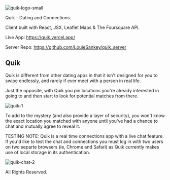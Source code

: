 
![quik-logo-small](https://user-images.githubusercontent.com/8163492/105931411-ffedb600-5fff-11eb-9011-b0c1250885df.png)

Quik - Dating and Connections.

Client built with React, JSX, Leaflet Maps & The Foursquare API.

Live App: https://quik.vercel.app/

Server Repo: https://github.com/LouieSankey/quik_server

## Quik

Quik is different from other dating apps in that it isn't designed for you to swipe endlessly, and rarely if ever meet with a person in real life.

Just the opposite, with Quik you pin locations you're already interested in going to and then start to look for potential matches from there.


![quik-1](https://user-images.githubusercontent.com/8163492/105930683-d54f2d80-5ffe-11eb-9add-9a3013407e1c.png)


To add to the mystery (and also provide a layer of security), you won't know the exact location you matched with anyone until you've had a chance to chat and mutually agree to reveal it.

TESTING NOTE: Quik is a real time connections app with a live chat feature. If you'd like to test the chat and connections you must log in with two users on two separte browsers (ie, Chrome and Safari) as Quik currently makes use of local storage in its authentication.

![quik-chat-2](https://user-images.githubusercontent.com/8163492/107868030-6adb2180-6e35-11eb-867b-6ca087987b38.png)


All Rights Reserved.




